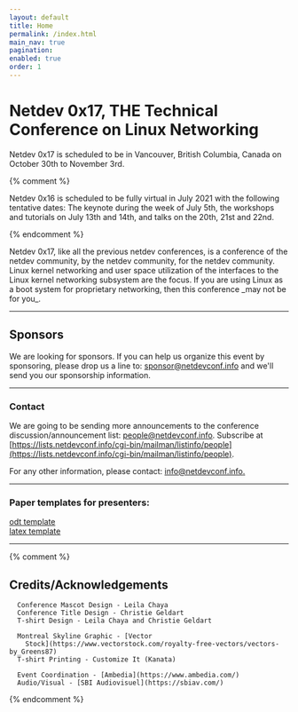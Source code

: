 ```yaml
---
layout: default
title: Home
permalink: /index.html
main_nav: true
pagination:
enabled: true
order: 1
---
```

# Netdev 0x17, THE Technical Conference on Linux Networking

Netdev 0x17 is scheduled to be in Vancouver, British Columbia, Canada on October 30th to November 3rd.

{% comment %}

Netdev 0x16 is scheduled to be fully virtual in July 2021 with the following tentative dates: The keynote during the week of July 5th, the workshops and tutorials on July 13th and 14th, and talks on the 20th, 21st and 22nd.

{% endcomment %}

Netdev 0x17, like all the previous netdev conferences, is a conference of the netdev community, by the netdev community, for the netdev community. Linux kernel networking and user space utilization of the interfaces to the Linux kernel networking subsystem are the focus. If you are using Linux as a boot system for proprietary networking, then this conference \_may not be for you\_.

---

## Sponsors

We are looking for sponsors. If you can help us organize this event by sponsoring, please drop us a line to: [sponsor@netdevconf.info](mailto:sponsor@netdevconf.info) and we'll send you our sponsorship information.

---

### Contact

We are going to be sending more announcements to the conference discussion/announcement list: people@netdevconf.info. Subscribe at [https://lists.netdevconf.info/cgi-bin/mailman/listinfo/people](https://lists.netdevconf.info/cgi-bin/mailman/listinfo/people).

For any other information, please contact: [info@netdevconf.info.](mailto:info@netdevconf.info)

---

### Paper templates for presenters:

[odt template](../netdevconf-template.odt)  
[latex template](https://netdevconf.info/ISEA-Latex.zip)

---

{% comment %}

## Credits/Acknowledgements

      Conference Mascot Design - Leila Chaya
      Conference Title Design - Christie Geldart
      T-shirt Design - Leila Chaya and Christie Geldart

      Montreal Skyline Graphic - [Vector
        Stock](https://www.vectorstock.com/royalty-free-vectors/vectors-by_Greens87)
      T-shirt Printing - Customize It (Kanata)

      Event Coordination - [Ambedia](https://www.ambedia.com/)
      Audio/Visual - [SBI Audiovisuel](https://sbiav.com/)
    

{% endcomment %}
